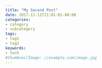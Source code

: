 ```yaml
---
title: "My Second Post"
date: 2017-11-11T21:01:01-08:00
categories:
- category
- subcategory
tags:
- tag1
- tag2
keywords:
- tech
#thumbnailImage: //example.com/image.jpg
---
```


<!--more-->
